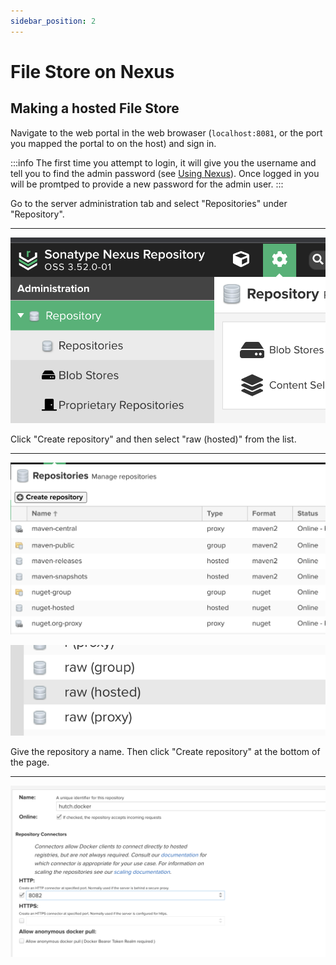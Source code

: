 ```yaml
---
sidebar_position: 2
---
```


# File Store on Nexus

## Making a hosted File Store
Navigate to the web portal in the web browaser (`localhost:8081`, or the port you mapped the portal to on the host) and sign in.

:::info
The first time you attempt to login, it will give you the username and tell you to find the admin password (see [Using Nexus](/hutch/docs/devs/external-systems/nexus/using_nexus)). Once logged in you will be promtped to provide a new password for the admin user.
:::

Go to the server administration tab and select "Repositories" under "Repository".

---

![](/images/find-repos.png)

Click "Create repository" and then select "raw (hosted)" from the list.

---

![](/images/create-repo.png)

![](/images/file-store-opt.png)

Give the repository a name. Then click "Create repository" at the bottom of the page.

---

![](/images/setup-repo.png)
